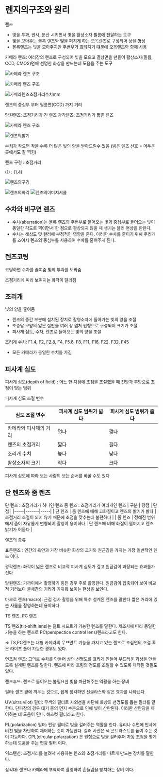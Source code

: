 # 렌지의구조와 원리
렌즈
* 빛을 투과, 반사, 분산 시키면서 빛을 촬상소자 필름에 전달하는 도구
* 빛을 모아주는 볼록 랜즈와 빛을 퍼지게 하는 오목렌즈로 구성되어 상을 형성
* 볼록렌즈는 빛을 모아주지만 주변부가 흐려지기 떄문에 오목렌즈와 함께 사용

카메라 렌즈: 여러장의 렌즈로 구성되어 빛을 모으고 결상면을 만들어 촬상소자(필름, CCD, CMOS)면에 선명한 화상을 만드는데 도움을 주는 도구

![카메라 렌즈 구조](../images/카메라구조.png)

![카메라 렌즈 구조](../images/카메라렌즈50mm.png)

![카메라렌즈초점거리수치mm](../images/카메라렌즈초점거리수치mm.png)

렌즈의 중심부 부터 필름면(CCD) 까지 거리

망원렌즈: 초점거리가 긴 렌즈 
광각렌즈: 초점거리가 짧은 렌즈

![카메라 렌즈 구조](../images/카메라렌즈조리개수치.png)

![렌즈의밝기](../images/렌즈의밝기.png)

수치가 작으면 작을 수록 더 많은 빛의 양을 받아드릴수 있음 (밝은 렌즈 선호 = 어두운 곳에서도 잘 찍힘) 

렌즈 구경 : 초점거리 

(1)       : (1.4)
 

![렌즈의구경](../images/렌즈의구경.png)


![렌즈의화각](../images/렌즈의화각.png)
![렌즈의이미지서클](../images/렌즈의이미지서클.png)


## 수차와 비구면 렌즈
* 수차(aberration)는 볼록 렌즈의 주변부로 들어오는 빛과 중심부로 들어오는 빛이 동일한 각도로 꺽이면서 한 점으로 결상되지 않을 때 생기는 블러 현상을 만한다.
* 수차는 해상도 및 컬러에 부정적인 영향을 준다. 이러한 수차를 줄이기 위해 주리개를 조여서 렌즈의 중심부를 사용하여 수차를 줄여주게 된다.

## 렌즈코팅
코팅하면 수차를 줄여줌
빛의 투과를 도와줌




초점거리에 따라 보여지는 화각이 달라짐


## 조리개
빛의 양을 줄여줌
* 렌즈의 중간 부분에 설치된 장치로 촬영소자에 들어가는 빛의 양을 조절
* 초승달 모양의 앏은 철판을 여러 장 겹쳐 원형으로 구성되어 크기가 조절
* 피사계 심도, 수차, 렌즈로 들어오는 빛의 양을 조절

조리계 수치: F1.4, F2, F2.8, F4, F5.6, F8, F11, F16, F22, F32, F45
* 모든 카메라가 동일한 수치를 가짐

## 피사계 심도

피사계 심도(depth of field) : 어느 한 지점에 초점을  조절했을 때 전방과 후방으로 초점이 맞는 범위

피사계 심도 조절 변수

| 심도 조절 변수 | 피사계 심도 범위가 넓다 | 피사계 심도 범위가 좁다|
|---------------|------------------------|-----------------------|
| 카메라와 피사체의 거리| 멀다 | 짧다 |
| 렌즈의 초점거리 | 짧다 | 길다 |
| 조리개 수치 | 높다 | 낮다 |
| 촬상소자의 크기 | 작다 | 크다 |

피사계 심도에 따라 보는 사람의 보는 순서를 바꿀 수도 있다

## 단 렌즈와 줌 렌즈
단 렌즈 : 초점거리가 하나인 렌즈
줌 렌즈 : 초점거리가 여러개인 렌즈
| 구분 | 장점 | 단점 |
|-----|-------|-----|
| 단 렌즈 | 줌 렌즈에 배해 고화질이고 렌즈의 밝기가 밝다 | 초점거리 조절이 되지 않기 때문에 초점을 맞추는데 불편하다 |
| 줌 렌즈 | 정해진 범위에서 줌이 자유롭게 변형되어 촬영이 용이하다 | 단 렌즈에 비해 화질이 떨어지고 렌즈 밝기가 어둡다 |


렌즈의 종류

표준렌즈 : 인간의 육안과 가장 비슷한 화상의 크기와 원근감을 가지는 가장 일반적인 렌즈 이다.

광각렌즈: 화각이 넓은 렌즈로 비교적 피사계 심도가 깊고 원금감이 과장되는 효과를가진다

망원렌즈: 가까이에서 촬영하기 힘든 경우 주로 촬영한다. 원금감이 압축되어 보여 비교적 거리보다 물체간의 거리가 가까워 보이는 현상을 보인다.

마크로 렌즈(macro): 근접 접사 촬영을 위해 특수 설계된 렌즈를 말한다 짧은 거리에 있는 사물을 촬영하는데 용이하다

TS 렌즈, PC 렌즈

TS 렌즈(tilt-shift lens)는 틸트 시프트가 가능한 렌즈를 말한다. 제조사에 따라 동일한 기능을 하는 렌즈로 PC(perspectice control lens)렌즈라고도 한다.

=> TS,PC렌즈는 대형 카메라의 무브먼트 기능을 가지고 있는 렌즈로 초점면의 조절 혹은 라이즈 폴이 가능한 경우도 있다.

연초점 렌즈: 고의로 수차를 만들어 상의 선명도를 흐리게 만들어 부드러운 화상을 만들도록 설계된 렌즈를 말한다. 렌즈에 따라 흐림의 정도를 조절할 수 있도록 제작된 것들도 있다.


렌즈후드: 렌즈로 들어오는 불필요한 빛을 차단해주는 역활을 하는 장비

필터: 렌즈 앞에 끼우는 것으로, 쉽게 생각하면 선글라스와 같은 효과를 나타낸다.

UV(ultra vilot) 필터: 무색의 필터로 자외선을 차단해 화상의 선명도를 돕는 필터를 말한다. 단파장의 경우 대기 중의 먼지 수분으로 인해 빛이 산란된다. 이러한 산란광을 제어하는 데 도움이 된다. 해즈컷 필터라고 한다.

PL(polarization) 필터: 편광 필터로 빛을 걸러주는 역활을 한다. 유리나 수면에 반사에 비친 빛을 차단하여 제어하는 것이 가능한다. 컬러 사진은 색 콘트라스트를 높여 주는 것이 가능하다. CPL(circular polarzation) 은 원형으로 빛을 걸러주어 자동 초점을 맞게 하는데 도움을 주는 편광 필터 이다.

익스텐션: 초점거리를 늘려서 사용하는 렌즈의 초점거리를 다르게 만드는 장치를 말한다.

삼각대: 렌즈나 카메라에 부착하여 촬영하여 흔들림을 방치하는 장비 이다.
